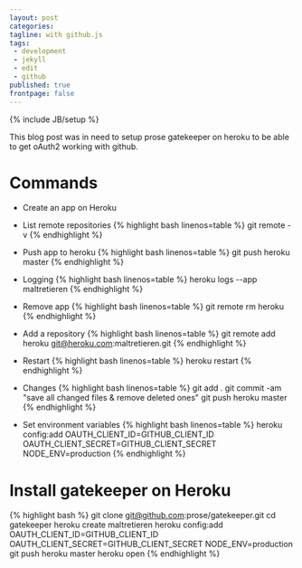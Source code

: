 ```yaml
---
layout: post
categories:
tagline: with github.js
tags:
 - development
 - jekyll
 - edit
 - github
published: true
frontpage: false
---
```



{% include JB/setup %}

This blog post was in need to setup prose gatekeeper on heroku to be able to get oAuth2 working
with github.

# Commands

- Create an app on Heroku
- List remote repositories
{% highlight bash linenos=table %}
git remote -v
{% endhighlight %}

- Push app to heroku
{% highlight bash linenos=table %}
git push heroku master
{% endhighlight %}

- Logging
{% highlight bash linenos=table %}
heroku logs --app maltretieren
{% endhighlight %}

- Remove app
{% highlight bash linenos=table %}
git remote rm heroku
{% endhighlight %}

- Add a repository
{% highlight bash linenos=table %}
  git remote add heroku git@heroku.com:maltretieren.git
{% endhighlight %}

- Restart
{% highlight bash linenos=table %}
heroku restart
{% endhighlight %}

- Changes
{% highlight bash linenos=table %}
git add .
git commit -am "save all changed files & remove deleted ones"
git push heroku master
{% endhighlight %}

- Set environment variables
{% highlight bash linenos=table %}
heroku config:add OAUTH_CLIENT_ID=GITHUB_CLIENT_ID OAUTH_CLIENT_SECRET=GITHUB_CLIENT_SECRET NODE_ENV=production
{% endhighlight %}

# Install gatekeeper on Heroku


{% highlight bash %}
git clone git@github.com:prose/gatekeeper.git
cd gatekeeper
heroku create maltretieren
heroku config:add OAUTH_CLIENT_ID=GITHUB_CLIENT_ID OAUTH_CLIENT_SECRET=GITHUB_CLIENT_SECRET NODE_ENV=production
git push heroku master
heroku open
{% endhighlight %}


